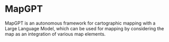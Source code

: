 # MapGPT
MapGPT is an autonomous framework for cartographic mapping with a Large Language Model, which can be used for mapping by considering the map as an integration of various map elements.
